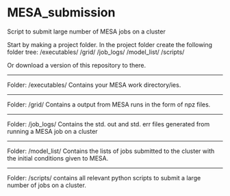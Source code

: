 # MESA_submission
Script to submit large number of MESA jobs on a cluster


Start by making a project folder.
In the project folder create the following folder tree:
/executables/
/grid/
/job_logs/
/model_list/
/scripts/

Or download a version of this repository to there.

--------------------
Folder: /executables/
Contains your MESA work directory/ies.

--------------------
Folder: /grid/
Contains a output from MESA runs in the form of npz files.

--------------------
Folder: /job_logs/
Contains the std. out and std. err files generated from running a MESA job on a cluster

--------------------
Folder: /model_list/
Contains the lists of jobs submitted to the cluster with the initial conditions given to MESA.

--------------------
Folder: /scripts/
contains all relevant python scripts to submit a large number of jobs on a cluster.
